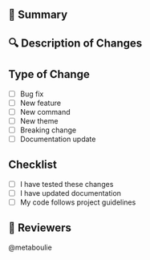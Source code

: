 ## 📝 Summary

<!--
Provide a concise summary of what this pull request is addressing.

If this PR fixes any issues, list them here by number (e.g., Fixes #123).
-->

## 🔍 Description of Changes

<!--
Detail the specific changes made in this pull request. Explain the problem addressed and how it was resolved. If applicable, provide before and after comparisons, screenshots, or any relevant details to help reviewers understand the changes easily.
-->

## Type of Change

- [ ] Bug fix
- [ ] New feature
- [ ] New command
- [ ] New theme
- [ ] Breaking change
- [ ] Documentation update

## Checklist

- [ ] I have tested these changes
- [ ] I have updated documentation
- [ ] My code follows project guidelines

## 📜 Reviewers

<!--
Tag potential reviewers from the community or maintainers who might be interested in reviewing this pull request.

Your PR will be reviewed more quickly if you can figure out the right person to tag with @ -->

@metaboulie
